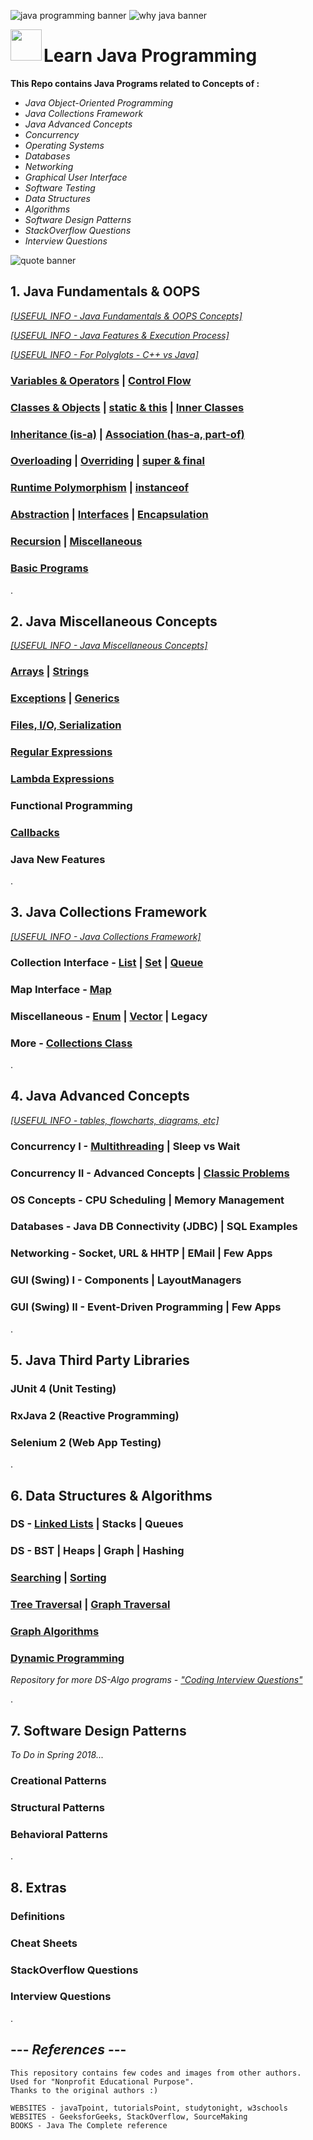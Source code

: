![java programming banner](https://user-images.githubusercontent.com/2780145/34323283-86d3db22-e867-11e7-9abc-289789872892.png)
![why java banner](https://user-images.githubusercontent.com/2780145/34364455-596977a4-eaac-11e7-9c89-9ac02f430511.png)

<img src = "https://user-images.githubusercontent.com/2780145/34364478-7f0ef056-eaac-11e7-912a-c03fc4ab4743.png" align = "left" width = "50">

# Learn Java Programming

**This Repo contains Java Programs related to Concepts of :**
- *Java Object-Oriented Programming*
- *Java Collections Framework*
- *Java Advanced Concepts*
- *Concurrency*
- *Operating Systems*
- *Databases*
- *Networking*
- *Graphical User Interface*
- *Software Testing*
- *Data Structures*
- *Algorithms*
- *Software Design Patterns*
- *StackOverflow Questions*
- *Interview Questions*

![quote banner](https://user-images.githubusercontent.com/2780145/34341843-fa43f72c-e9c5-11e7-88e8-f3b863448262.png)
## 1. Java Fundamentals & OOPS
*[[USEFUL INFO - Java Fundamentals & OOPS Concepts]](Java-OOPS)*

*[[USEFUL INFO - Java Features & Execution Process]](_moreReadMe/howItWorks)*

*[[USEFUL INFO - For Polyglots - C++ vs Java]](_moreReadMe/polyglot)*

### [Variables & Operators](Java-OOPS/variables_and_operators) | [Control Flow](Java-OOPS/control_flow) 

### [Classes & Objects](Java-OOPS/class_and_object) | [static & this](Java-OOPS/static_and_this) | [Inner Classes](Java-OOPS/inner_class)

### [Inheritance (is-a)](Java-OOPS/inheritance) | [Association (has-a, part-of)](Java-OOPS/association)

### [Overloading](Java-OOPS/method_overloading) | [Overriding](Java-OOPS/method_overriding) | [super & final](Java-OOPS/super_and_final)

### [Runtime Polymorphism](Java-OOPS/runtime_polymorphism) | [instanceof](Java-OOPS/instanceof)

### [Abstraction](Java-OOPS/abstraction) | [Interfaces](Java-OOPS/interfaces) | [Encapsulation](Java-OOPS/encapsulation)

### [Recursion](Java-OOPS/recursion) | [Miscellaneous](Java-OOPS/miscellaneous)

### [Basic Programs](Java-OOPS/basic_programs)

.

## 2. Java Miscellaneous Concepts
*[[USEFUL INFO - Java Miscellaneous Concepts]](Java-Concepts)*

### [Arrays](Java-Concepts/arrays) | [Strings](Java-Concepts/strings)

### [Exceptions](Java-Concepts/exceptions) | [Generics](Java-Concepts/generics)

### [Files, I/O, Serialization](Java-Concepts/input_output)

### [Regular Expressions](Java-Concepts/regex)

### [Lambda Expressions](Java-Concepts/lambda)

### Functional Programming

### [Callbacks](Java-Concepts/callbacks)

### Java New Features

.

## 3. Java Collections Framework
*[[USEFUL INFO - Java Collections Framework]](Java-Collections)*

### Collection Interface - [List](Java-Collections/list) | [Set](Java-Collections/set) | [Queue](Java-Collections/queue)

### Map Interface - [Map](Java-Collections/map)

### Miscellaneous - [Enum](Java-Collections/enum) | [Vector](Java-Collections/vector) | Legacy

### More - [Collections Class](Java-Collections/collections_class)

.

## 4. Java Advanced Concepts
*[[USEFUL INFO - tables, flowcharts, diagrams, etc]](Concurrency)*

### Concurrency I - [Multithreading](Concurrency/multithreading) | Sleep vs Wait 

### Concurrency II - Advanced Concepts | [Classic Problems](Concurrency/classic_problems)

### OS Concepts - CPU Scheduling | Memory Management

### Databases - Java DB Connectivity (JDBC) | SQL Examples

### Networking - Socket, URL & HHTP | EMail | Few Apps

### GUI (Swing) I - Components | LayoutManagers

### GUI (Swing) II - Event-Driven Programming | Few Apps

.

## 5. Java Third Party Libraries

### JUnit 4 (Unit Testing)

### RxJava 2 (Reactive Programming)

### Selenium 2 (Web App Testing)

.

## 6. Data Structures & Algorithms

### DS - [Linked Lists](Data-Structures/linked_lists) | Stacks | Queues

### DS - BST | Heaps | Graph | Hashing

### [Searching](Algorithms/searching) | [Sorting](Algorithms/sorting)

### [Tree Traversal](Algorithms/tree_traversal) | [Graph Traversal](Algorithms/graph_traversal)

### [Graph Algorithms](Algorithms/graph_classic_algos)

### [Dynamic Programming](Algorithms/dynamic_programming)

*Repository for more DS-Algo programs - ["Coding Interview Questions"](https://github.com/Suryakant-Bharti/coding-interview-questions)*

.

## 7. Software Design Patterns

*To Do in Spring 2018...*

### Creational Patterns

### Structural Patterns

### Behavioral Patterns

.

## 8. Extras

### Definitions

### Cheat Sheets

### StackOverflow Questions

### Interview Questions

.

--- *References* ---
--------------------
    This repository contains few codes and images from other authors.
    Used for "Nonprofit Educational Purpose".
    Thanks to the original authors :)
    
    WEBSITES - javaTpoint, tutorialsPoint, studytonight, w3schools
    WEBSITES - GeeksforGeeks, StackOverflow, SourceMaking
    BOOKS - Java The Complete reference    
